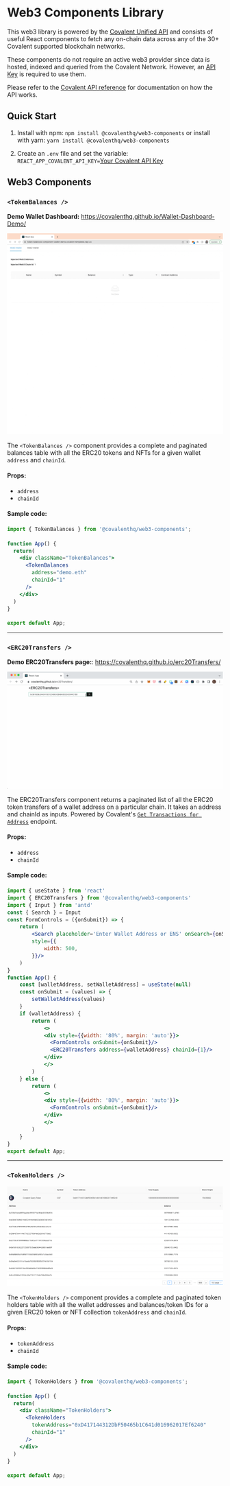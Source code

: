 # Web3 Components Library

This web3 library is powered by the [Covalent Unified API](https://www.covalenthq.com/?utm_source=web3_components&utm_medium=docs) and consists of useful React components to fetch any on-chain data across any of the 30+ Covalent supported blockchain networks.

These components do not require an active web3 provider since data is hosted, indexed and queried from the Covalent Network. However, an [API Key](https://www.covalenthq.com/platform?utm_source=web3_components&utm_medium=docs) is required to use them.

Please refer to the [Covalent API reference](https://www.covalenthq.com/docs/api/#/0/0/USD/1?utm_source=web3_components&utm_medium=docs) for documentation on how the API works.

## Quick Start

1. Install with npm: `npm install @covalenthq/web3-components` or install with yarn: `yarn install @covalenthq/web3-components`

2. Create an `.env` file and set the variable: `REACT_APP_COVALENT_API_KEY=`[Your Covalent API Key](https://covalenthq.com/platform/?utm_source=covalent-react&utm_medium=web3-resource)

## Web3 Components

### `<TokenBalances />`

**Demo Wallet Dashboard:** https://covalenthq.github.io/Wallet-Dashboard-Demo/

![Token balances demo](https://github.com/covalenthq/web3-resources/blob/main/components/src/assets/token-balances-rc-demo.gif?raw=true)

The `<TokenBalances />` component provides a complete and paginated balances table with all the ERC20 tokens and NFTs for a given wallet `address` and `chainId`.

#### Props:
- `address`
- `chainId`


#### Sample code:
```jsx
import { TokenBalances } from '@covalenthq/web3-components';

function App() {
  return(
    <div className="TokenBalances">
      <TokenBalances
        address="demo.eth"
        chainId="1"
      />
    </div>
  )
}

export default App;
```  
---

### `<ERC20Transfers />`  

**Demo ERC20Transfers page:**: https://covalenthq.github.io/erc20Transfers/

![ERC20Transfers Demo](https://github.com/covalenthq/web3-resources/blob/main/components/src/assets/erc20Transfer-rc-demo.gif?raw=true)

The ERC20Transfers component returns a paginated list of all the ERC20 token transfers of a wallet address on a particular chain. It takes an address and chainId as inputs. Powered by Covalent's [`Get Transactions for Address`](https://www.covalenthq.com/docs/api/#/0/Get%20transactions%20for%20address/USD/1) endpoint.

#### Props:
- `address`  
- `chainId`  

#### Sample code:
``` jsx
import { useState } from 'react'
import { ERC20Transfers } from '@covalenthq/web3-components'
import { Input } from 'antd'
const { Search } = Input
const FormControls = ({onSubmit}) => {
    return (
        <Search placeholder='Enter Wallet Address or ENS' onSearch={onSubmit} enterButton
        style={{
            width: 500,
        }}/>
    )
}
function App() {
    const [walletAddress, setWalletAddress] = useState(null)
    const onSubmit = (values) => {
        setWalletAddress(values)
    }
    if (walletAddress) {
        return (
            <>
            <div style={{width: '80%', margin: 'auto'}}>
              <FormControls onSubmit={onSubmit}/>
              <ERC20Transfers address={walletAddress} chainId={1}/>
            </div>
            </>
        )
    } else {
        return (
            <>
            <div style={{width: '80%', margin: 'auto'}}>
              <FormControls onSubmit={onSubmit}/>
            </div>
            </>
        )
    }
}
export default App;

```
---

### `<TokenHolders />`

![Token holders demo](https://github.com/covalenthq/web3-resources/blob/main/components/src/assets/token-holders-rc-demo.png?raw=true)

The `<TokenHolders />` component provides a complete and paginated token holders table with all the wallet addresses and balances/token IDs for a given ERC20 token or NFT collection `tokenAddress` and `chainId`.

#### Props:
- `tokenAddress`
- `chainId`


#### Sample code:
```jsx
import { TokenHolders } from '@covalenthq/web3-components';

function App() {
  return(
    <div className="TokenHolders">
      <TokenHolders
        tokenAddress="0xD417144312DbF50465b1C641d016962017Ef6240"
        chainId="1"
      />
    </div>
  )
}

export default App;
```  

